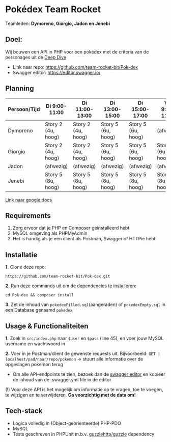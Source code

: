 # Pokédex Team Rocket
Teamleden: __Dymoreno, Giorgio, Jadon en Jenebi__

## Doel:
Wij bouwen een API in PHP voor een pokédex met de criteria van de personages uit de [Deep Dive](https://bitacademy.notion.site/Deep-Dive-Pok-mon-4c6febe20a2c4184843165486f846f9f)

 - Link naar repo: https://github.com/team-rocket-bit/Pok-dex
 - Swagger editor: https://editor.swagger.io/

## Planning
| Persoon/Tijd | Di 9:00-11:00 | Di 11:00-13:00 | Di 13:00-15:00 | Di 15:00-17:00 | Wo 9:00-11:00 | Wo 11:00-13:00 | Wo 13:00-14:00 | Wo 15:00-17:00 | Do 9:00-11:00 | Do 11:00-13:00 |
| --- | --- | --- | --- | --- | --- | --- | --- | --- | --- | --- |
| Dymoreno | Story 2 (4u, hoog) | Story 2 (4u, hoog) | Story 5 (6u, hoog) | Story 5 (6u, hoog) | (afwezig) | (afwezig) | (afwezig) | (afwezig) |  |  |
| Giorgio | Story 2 (4u, hoog) | Story 2 (4u, hoog) | Story 5 (6u, hoog) | Story 5 (6u, hoog) | Story 5 (6u, hoog) | Story 6(6u hoog) | Story 6(6u hoog) | Story 6(6u hoog) | Presentatie voor-bereiding | Presentatie voor-bereiding |
| Jadon | (afwezig) | (afwezig) | (afwezig) | (afwezig) | (afwezig) | (afwezig) | (afwezig) | (afwezig) |  |  |
| Jenebi | Story 5 (8u, hoog) | Story 5 (8u, hoog) | Story 5 (8u, hoog) | Story 5 (8u, hoog) | Story 5 (8u, hoog) | Story 5 (8u, hoog) | Story 5 (8u, hoog) | Story 5 (8u, hoog) | Presentatie voor-bereiding | Presentatie voor-bereiding |

[Link naar google docs](https://docs.google.com/document/d/1w8imA5vnc0cpgdo6g6WI5FmB_3q7YbcyOnsT8uq8q6Q/edit?usp=sharing)

## Requirements
1. Zorg ervoor dat je PHP en Composer geinstalleerd hebt
2. MySQL omgeving als PHPMyAdmin
3. Het is handig als je een client als Postman, Swagger of HTTPie hebt

## Installatie
__1.__ Clone deze repo:
```
https://github.com/team-rocket-bit/Pok-dex.git
```
__2.__ Run deze commands uit om de dependencies te installeren:
```
cd Pok-dex && composer install
```

__3.__ Zet de inhoud van `pokedexFilled.sql`(aangeraden) of `pokedexEmpty.sql` in een Database genaamd `pokedex`


## Usage & Functionaliteiten
__1.__ Zoek in `src/index.php` naar `$user` en `$pass` (line 45), en voer jouw MySQL username en wachtwoord in

__2.__ Voer in je Postman/client de gewenste requests uit.
Bijvoorbeeld: `GET | localhost/pad/naar/repo/pokemon` -> stuurt alle informatie over de opgeslagen pokemon terug
 - Om alle API-endpoints te zien, bezoek dan de [swagger editor](https://editor.swagger.io/) en kopieer de inhoud van de .swagger.yml file in de editor

(!) Voor deze API is het mogelijk om informatie op te vragen, toe te voegen, te wijzigen en te verwijderen. __Ga voorzichtig met de data om!__

## Tech-stack
 - Logica volledig in (Object-georienteerde) PHP-PDO
 - MySQL
 - Tests geschreven in PHPUnit m.b.v. [guzzlehttp/guzzle](https://packagist.org/packages/guzzlehttp/guzzle) dependency
